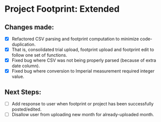 # Project Footprint: Extended

## Changes made:
- [x] Refactored CSV parsing and footprint computation to minimize code-duplication.
- [x] That is, consolidated trial upload, footprint upload and footprint edit to follow one set of functions.
- [x] Fixed bug where CSV was not being properly parsed (because of extra date column).
- [x] Fixed bug where conversion to Imperial measurement required integer value.

## Next Steps:
- [ ] Add response to user when footprint or project has been successfully posted/edited.
- [ ] Disallow user from uploading new month for already-uploaded month.
